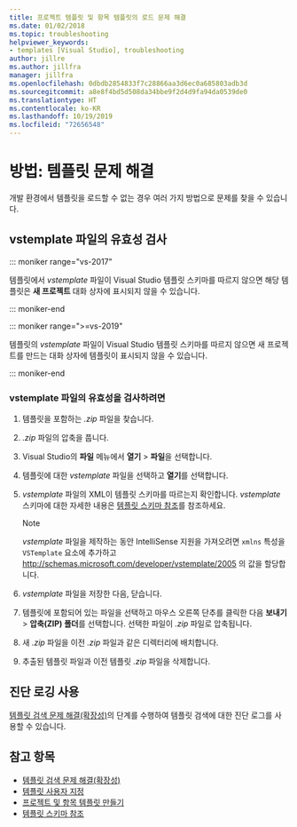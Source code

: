 ```yaml
---
title: 프로젝트 템플릿 및 항목 템플릿의 로드 문제 해결
ms.date: 01/02/2018
ms.topic: troubleshooting
helpviewer_keywords:
- templates [Visual Studio], troubleshooting
author: jillre
ms.author: jillfra
manager: jillfra
ms.openlocfilehash: 0dbdb2854833f7c28866aa3d6ec0a685803adb3d
ms.sourcegitcommit: a8e8f4bd5d508da34bbe9f2d4d9fa94da0539de0
ms.translationtype: HT
ms.contentlocale: ko-KR
ms.lasthandoff: 10/19/2019
ms.locfileid: "72656548"
---
```

# <a name="how-to-troubleshoot-templates"></a>방법: 템플릿 문제 해결

개발 환경에서 템플릿을 로드할 수 없는 경우 여러 가지 방법으로 문제를 찾을 수 있습니다.

## <a name="validate-the-vstemplate-file"></a>vstemplate 파일의 유효성 검사

::: moniker range="vs-2017"

템플릿에서 *vstemplate* 파일이 Visual Studio 템플릿 스키마를 따르지 않으면 해당 템플릿은 **새 프로젝트** 대화 상자에 표시되지 않을 수 있습니다.

::: moniker-end

::: moniker range=">=vs-2019"

템플릿의 *vstemplate* 파일이 Visual Studio 템플릿 스키마를 따르지 않으면 새 프로젝트를 만드는 대화 상자에 템플릿이 표시되지 않을 수 있습니다.

::: moniker-end

### <a name="to-validate-the-vstemplate-file"></a>vstemplate 파일의 유효성을 검사하려면

1. 템플릿을 포함하는 *.zip* 파일을 찾습니다.

1. *.zip* 파일의 압축을 풉니다.

1. Visual Studio의 **파일** 메뉴에서 **열기** > **파일**을 선택합니다.

1. 템플릿에 대한 *vstemplate* 파일을 선택하고 **열기**를 선택합니다.

1. *vstemplate* 파일의 XML이 템플릿 스키마를 따르는지 확인합니다. *vstemplate* 스키마에 대한 자세한 내용은 [템플릿 스키마 참조](../extensibility/visual-studio-template-schema-reference.md)를 참조하세요.

    > [!NOTE]
    > *vstemplate* 파일을 제작하는 동안 IntelliSense 지원을 가져오려면 `xmlns` 특성을 `VSTemplate` 요소에 추가하고 http://schemas.microsoft.com/developer/vstemplate/2005 의 값을 할당합니다.

1. *vstemplate* 파일을 저장한 다음, 닫습니다.

1. 템플릿에 포함되어 있는 파일을 선택하고 마우스 오른쪽 단추를 클릭한 다음 **보내기** > **압축(ZIP) 폴더**를 선택합니다. 선택한 파일이 *.zip* 파일로 압축됩니다.

1. 새 *.zip* 파일을 이전 *.zip* 파일과 같은 디렉터리에 배치합니다.

1. 추출된 템플릿 파일과 이전 템플릿 *.zip* 파일을 삭제합니다.

## <a name="enable-diagnostic-logging"></a>진단 로깅 사용

[템플릿 검색 문제 해결(확장성)](../extensibility/troubleshooting-template-discovery.md)의 단계를 수행하여 템플릿 검색에 대한 진단 로그를 사용할 수 있습니다.

## <a name="see-also"></a>참고 항목

- [템플릿 검색 문제 해결(확장성)](../extensibility/troubleshooting-template-discovery.md)
- [템플릿 사용자 지정](../ide/customizing-project-and-item-templates.md)
- [프로젝트 및 항목 템플릿 만들기](../ide/creating-project-and-item-templates.md)
- [템플릿 스키마 참조](../extensibility/visual-studio-template-schema-reference.md)